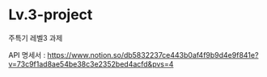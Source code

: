 # Lv.3-project
주특기 레벨3 과제

API 명세서 : https://www.notion.so/db5832237ce443b0af4f9b9d4e9f841e?v=73c9f1ad8ae54be38c3e2352bed4acfd&pvs=4
